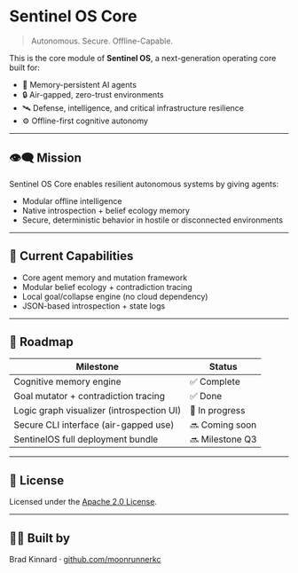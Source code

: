 # Sentinel OS Core

> Autonomous. Secure. Offline-Capable.

This is the core module of **Sentinel OS**, a next-generation operating core built for:

- 🧠 Memory-persistent AI agents  
- 🔒 Air-gapped, zero-trust environments  
- 🛰️ Defense, intelligence, and critical infrastructure resilience  
- ⚙️ Offline-first cognitive autonomy

---

## 👁️‍🗨️ Mission

Sentinel OS Core enables resilient autonomous systems by giving agents:

- Modular offline intelligence
- Native introspection + belief ecology memory
- Secure, deterministic behavior in hostile or disconnected environments

---

## 🔧 Current Capabilities

- Core agent memory and mutation framework
- Modular belief ecology + contradiction tracing
- Local goal/collapse engine (no cloud dependency)
- JSON-based introspection + state logs

---

## 📍 Roadmap

| Milestone | Status |
|----------|--------|
| Cognitive memory engine | ✅ Complete |
| Goal mutator + contradiction tracing | ✅ Done |
| Logic graph visualizer (introspection UI) | 🔄 In progress |
| Secure CLI interface (air-gapped use) | 🔜 Coming soon |
| SentinelOS full deployment bundle | 🔜 Milestone Q3 |

---

## 📄 License

Licensed under the [Apache 2.0 License](LICENSE).

---

## 👨‍💻 Built by  
Brad Kinnard · [github.com/moonrunnerkc](https://github.com/moonrunnerkc)
